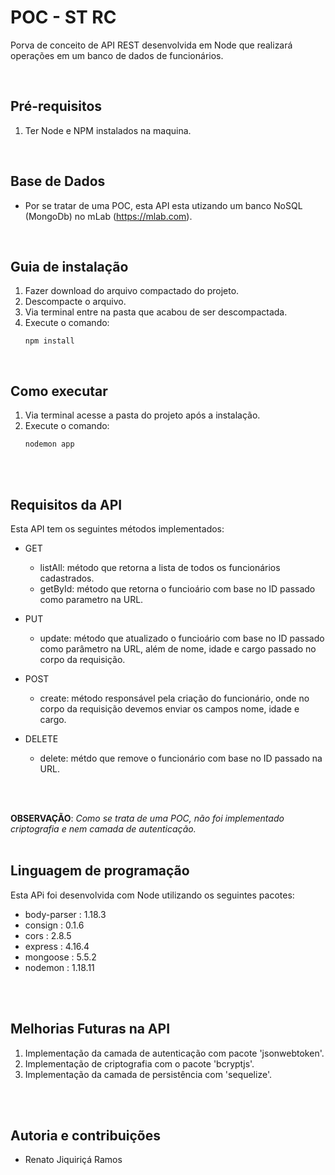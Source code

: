# POC - ST RC

Porva de conceito de API REST desenvolvida em Node que realizará operações em um banco de dados de funcionários.

<br>

## Pré-requisitos

1. Ter Node e NPM instalados na maquina.
<br>


## Base de Dados

- Por se tratar de uma POC, esta API esta utizando um banco NoSQL (MongoDb) no mLab (https://mlab.com).
<br>


## Guia de instalação

1. Fazer download do arquivo compactado do projeto.
2. Descompacte o arquivo.
3. Via terminal entre na pasta que acabou de ser descompactada.
4. Execute o comando: 
    ```
    npm install
    ```
<br>


## Como executar

1. Via terminal acesse a pasta do projeto após a instalação.
2. Execute o comando: 
    ```
    nodemon app 
    ```
<br>
<br>

## Requisitos da API

Esta API tem os seguintes métodos implementados:

- GET

    - listAll: método que retorna a lista de todos os funcionários cadastrados.
    - getById: método que retorna o funcioário com base no ID passado como parametro na URL.


- PUT

    - update: método que atualizado o funcioário com base no ID passado como parâmetro na URL, além de nome, idade e cargo passado no corpo da requisição.


- POST  

    - create: método responsável pela criação do funcionário, onde no corpo da requisição devemos enviar os campos nome, idade e cargo.


- DELETE

    - delete: métdo que remove o funcionário com base no ID passado na URL. 
<br>
<br>

**OBSERVAÇÃO**: _Como se trata de uma POC, não foi implementado criptografia e nem camada de autenticação._
<br>
<br>

## Linguagem de programação

Esta APi foi desenvolvida com Node utilizando os seguintes pacotes:

* body-parser : 1.18.3
* consign : 0.1.6
* cors :  2.8.5
* express :  4.16.4
* mongoose :  5.5.2
* nodemon :  1.18.11 
<br>
<br>

## Melhorias Futuras na API

1. Implementação da camada de autenticação com pacote 'jsonwebtoken'.
2. Implementação de criptografia com o pacote 'bcryptjs'.
3. Implementação da camada de persistência com 'sequelize'.
<br>
<br>

## Autoria e contribuições

- Renato Jiquiriçá Ramos
